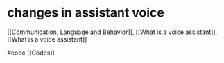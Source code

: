 # changes in assistant voice

[[Communication, Language and Behavior]], [[What is a voice assistant]], [[What is a voice assistant]]

#code [[Codes]]